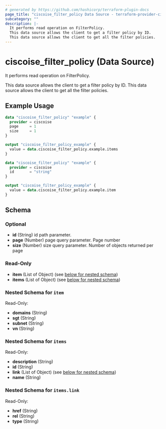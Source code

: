 ```yaml
---
# generated by https://github.com/hashicorp/terraform-plugin-docs
page_title: "ciscoise_filter_policy Data Source - terraform-provider-ciscoise"
subcategory: ""
description: |-
  It performs read operation on FilterPolicy.
  This data source allows the client to get a filter policy by ID.
  This data source allows the client to get all the filter policies.
---
```


# ciscoise_filter_policy (Data Source)

It performs read operation on FilterPolicy.

This data source allows the client to get a filter policy by ID.
This data source allows the client to get all the filter policies.

## Example Usage

```terraform
data "ciscoise_filter_policy" "example" {
  provider = ciscoise
  page     = 1
  size     = 1
}

output "ciscoise_filter_policy_example" {
  value = data.ciscoise_filter_policy.example.items
}

data "ciscoise_filter_policy" "example" {
  provider = ciscoise
  id       = "string"
}

output "ciscoise_filter_policy_example" {
  value = data.ciscoise_filter_policy.example.item
}
```

<!-- schema generated by tfplugindocs -->
## Schema

### Optional

- **id** (String) id path parameter.
- **page** (Number) page query parameter. Page number
- **size** (Number) size query parameter. Number of objects returned per page

### Read-Only

- **item** (List of Object) (see [below for nested schema](#nestedatt--item))
- **items** (List of Object) (see [below for nested schema](#nestedatt--items))

<a id="nestedatt--item"></a>
### Nested Schema for `item`

Read-Only:

- **domains** (String)
- **sgt** (String)
- **subnet** (String)
- **vn** (String)


<a id="nestedatt--items"></a>
### Nested Schema for `items`

Read-Only:

- **description** (String)
- **id** (String)
- **link** (List of Object) (see [below for nested schema](#nestedobjatt--items--link))
- **name** (String)

<a id="nestedobjatt--items--link"></a>
### Nested Schema for `items.link`

Read-Only:

- **href** (String)
- **rel** (String)
- **type** (String)


